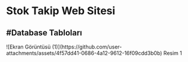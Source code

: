 <h1>Stok Takip Web Sitesi</h1>


<h2>#Database Tabloları </h2>
![Ekran Görüntüsü (1)](https://github.com/user-attachments/assets/4f57dd41-0686-4a12-9612-16f09cdd3b0b)
Resim 1

